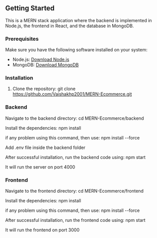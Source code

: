 ## Getting Started

This is a MERN stack application where the backend is implemented in Node.js, the frontend in React, and the database in MongoDB.

### Prerequisites

Make sure you have the following software installed on your system:

- Node.js: [Download Node.js](https://nodejs.org)
- MongoDB: [Download MongoDB](https://www.mongodb.com)

### Installation

1. Clone the repository:
   git clone https://github.com/Vaishakhp2001/MERN-Ecommerce.git

### Backend

Navigate to the backend directory:
  cd MERN-Ecommerce/backend
  
Install the dependencies:
    npm install

if any problem using this command, then use:
    npm install --force

Add .env file inside the backend folder

After successful installation, run the backend code using:
    npm start

It will run the server on port 4000

### Frontend

Navigate to the frontend directory:
  cd MERN-Ecommerce/frontend
  
Install the dependencies:
    npm install

if any problem using this command, then use:
    npm install --force

After successful installation, run the frontend code using:
    npm start

It will run the frontend on port 3000


